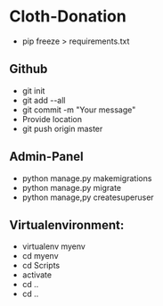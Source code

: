 # Cloth-Donation

- pip freeze > requirements.txt

## Github

- git init
- git add --all
- git commit -m "Your message"
- Provide location
- git push origin master


## Admin-Panel

- python manage.py makemigrations
- python manage.py migrate
- python manage,py createsuperuser

## Virtualenvironment:

- virtualenv myenv
- cd myenv
- cd Scripts
- activate
- cd ..
- cd ..
